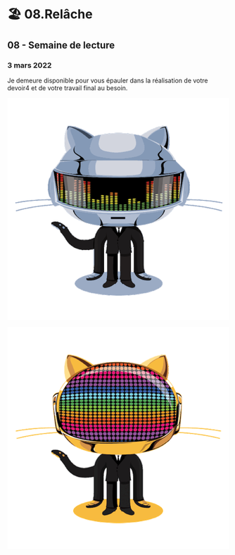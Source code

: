 # 🏖 08.Relâche

## 08 - Semaine de lecture

### 3 mars 2022

Je demeure disponible pour vous épauler dans la réalisation de votre devoir4 et de votre travail final au besoin.

![Thomas Bangalter, chevalier de l'ordre des Arts et des Lettres de France.](../.gitbook/assets/daftpunktocat-thomas.gif)

![Guillaume de Homem-Christo, chevalier de l’ordre des Arts et des Lettres de France.](../.gitbook/assets/daftpunktocat-guy.gif)
